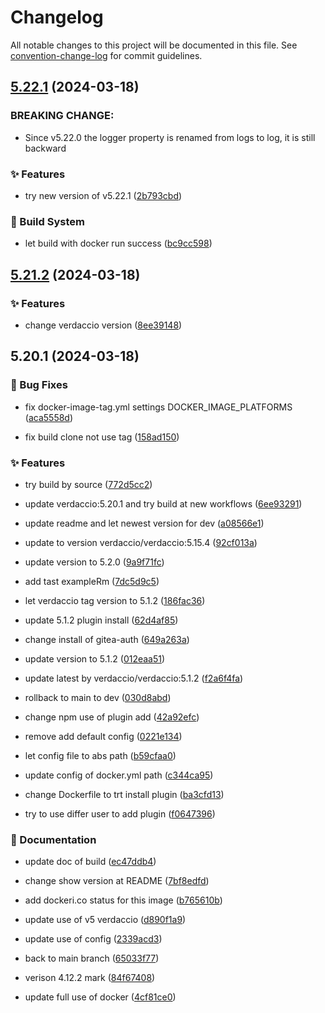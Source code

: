 # Changelog

All notable changes to this project will be documented in this file. See [convention-change-log](https://github.com/convention-change/convention-change-log) for commit guidelines.

## [5.22.1](https://github.com/sinlov/docker-verdaccio-gitea-auth/compare/5.21.2...v5.22.1) (2024-03-18)

### BREAKING CHANGE:

* Since v5.22.0 the logger property is renamed from logs to log, it is still backward

### ✨ Features

* try new version of v5.22.1 ([2b793cbd](https://github.com/sinlov/docker-verdaccio-gitea-auth/commit/2b793cbdc7517c4517496b7d86d956501ab067e3))

### 👷‍ Build System

* let build with docker run success ([bc9cc598](https://github.com/sinlov/docker-verdaccio-gitea-auth/commit/bc9cc5983f16f1c6b128fa993d399af99c716299))

## [5.21.2](https://github.com/sinlov/docker-verdaccio-gitea-auth/compare/5.20.1...v5.21.2) (2024-03-18)

### ✨ Features

* change verdaccio version ([8ee39148](https://github.com/sinlov/docker-verdaccio-gitea-auth/commit/8ee39148909a92593321a365a6eede53d144d09b))

## 5.20.1 (2024-03-18)

### 🐛 Bug Fixes

* fix docker-image-tag.yml settings DOCKER_IMAGE_PLATFORMS ([aca5558d](https://github.com/sinlov/docker-verdaccio-gitea-auth/commit/aca5558db7590fe2015ead67180dd87b32870d92))

* fix build clone not use tag ([158ad150](https://github.com/sinlov/docker-verdaccio-gitea-auth/commit/158ad150bcb6d9b9ba031bb897c26b5c9e547024))

### ✨ Features

* try build by source ([772d5cc2](https://github.com/sinlov/docker-verdaccio-gitea-auth/commit/772d5cc221016c45869c3817523859f7b87d1e2e))

* update verdaccio:5.20.1 and try build at new workflows ([6ee93291](https://github.com/sinlov/docker-verdaccio-gitea-auth/commit/6ee93291d81b085c63cc82beb45dd3aed3799ae3))

* update readme and let newest version for dev ([a08566e1](https://github.com/sinlov/docker-verdaccio-gitea-auth/commit/a08566e1ec640056511a568f3406d25c270bdb3c))

* update to version verdaccio/verdaccio:5.15.4 ([92cf013a](https://github.com/sinlov/docker-verdaccio-gitea-auth/commit/92cf013a4cea1c3ecb2dc7391fb994b1365e6c14))

* update version to 5.2.0 ([9a9f71fc](https://github.com/sinlov/docker-verdaccio-gitea-auth/commit/9a9f71fc066e8b6c4cc60678b6fc2d10102bd915))

* add tast exampleRm ([7dc5d9c5](https://github.com/sinlov/docker-verdaccio-gitea-auth/commit/7dc5d9c58b85bd4afacee1104b4fbc527bc640d4))

* let verdaccio tag version to 5.1.2 ([186fac36](https://github.com/sinlov/docker-verdaccio-gitea-auth/commit/186fac369773ce61ad381544d40e93358a3da389))

* update 5.1.2 plugin install ([62d4af85](https://github.com/sinlov/docker-verdaccio-gitea-auth/commit/62d4af853c11aab210ffd8c442053a6cf91c16ba))

* change install of gitea-auth ([649a263a](https://github.com/sinlov/docker-verdaccio-gitea-auth/commit/649a263ab24a238cb0adbea5534789a4e2bd8f6d))

* update version to 5.1.2 ([012eaa51](https://github.com/sinlov/docker-verdaccio-gitea-auth/commit/012eaa51d0192e87ef23f0037a829ed21364782d))

* update latest by verdaccio/verdaccio:5.1.2 ([f2a6f4fa](https://github.com/sinlov/docker-verdaccio-gitea-auth/commit/f2a6f4fa21f6fea6f5092eb3c0143e620941b23e))

* rollback to main to dev ([030d8abd](https://github.com/sinlov/docker-verdaccio-gitea-auth/commit/030d8abdbcf95b02d595063972f5edb51467cbbd))

* change npm use of plugin add ([42a92efc](https://github.com/sinlov/docker-verdaccio-gitea-auth/commit/42a92efc8346228f303b01590cc0311c8a349d01))

* remove add default config ([0221e134](https://github.com/sinlov/docker-verdaccio-gitea-auth/commit/0221e134a07d667f876356518f35829cdaa62ba7))

* let config file to abs path ([b59cfaa0](https://github.com/sinlov/docker-verdaccio-gitea-auth/commit/b59cfaa068b083f33b34161b6c18db08a83c6158))

* update config of docker.yml path ([c344ca95](https://github.com/sinlov/docker-verdaccio-gitea-auth/commit/c344ca9546f95b3969ce9b15f323103ba03db77a))

* change Dockerfile to trt install plugin ([ba3cfd13](https://github.com/sinlov/docker-verdaccio-gitea-auth/commit/ba3cfd13e7ade354dde4eac6c7e57d02dd89d707))

* try to use differ user to add plugin ([f0647396](https://github.com/sinlov/docker-verdaccio-gitea-auth/commit/f06473968319a6c5134a4ace13faae35ecf6e249))

### 📝 Documentation

* update doc of build ([ec47ddb4](https://github.com/sinlov/docker-verdaccio-gitea-auth/commit/ec47ddb4e1ca18c1db656d61f222e67a06e645fd))

* change show version at README ([7bf8edfd](https://github.com/sinlov/docker-verdaccio-gitea-auth/commit/7bf8edfd48d61549347902624ce44085265029c9))

* add dockeri.co status for this image ([b765610b](https://github.com/sinlov/docker-verdaccio-gitea-auth/commit/b765610b6ed091cb9aa5011dbf5e322926b6f9e6))

* update use of v5 verdaccio ([d890f1a9](https://github.com/sinlov/docker-verdaccio-gitea-auth/commit/d890f1a945483afcc7c3cc82c317475ff440bbef))

* update use of config ([2339acd3](https://github.com/sinlov/docker-verdaccio-gitea-auth/commit/2339acd346cba3cc408163b9ad4cbfac33ff4295))

* back to main branch ([65033f77](https://github.com/sinlov/docker-verdaccio-gitea-auth/commit/65033f777bab466fcd53eed2ac81cf3d8bafd1ac))

* verison 4.12.2 mark ([84f67408](https://github.com/sinlov/docker-verdaccio-gitea-auth/commit/84f6740846cd80f88eed893a1a10ba817ae7d33b))

* update full use of docker ([4cf81ce0](https://github.com/sinlov/docker-verdaccio-gitea-auth/commit/4cf81ce09e49b3fd7a382e82577b0433245888dd))
